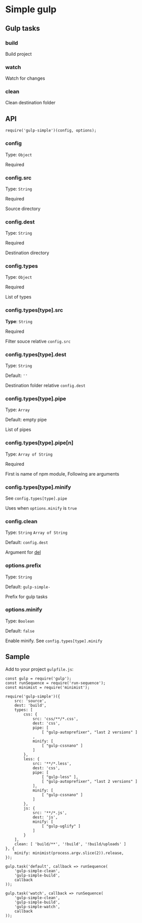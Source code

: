 # Simple gulp


## Gulp tasks

### build

Build project

### watch

Watch for changes

### clean

Clean destination folder


## API

```
require('gulp-simple')(config, options);
```

### config

Type: `Object`

Required

### config.src

Type: `String`

Required

Source directory

### config.dest

Type: `String`

Required

Destination directory

### config.types

Type: `Object`

Required

List of types

### config.types[type].src

**Type**: `String`

Required

Filter souce relative `config.src`

### config.types[type].dest

Type: `String`

Default: `''`

Destination folder relative `config.dest`

### config.types[type].pipe

Type: `Array`

Default: empty pipe

List of pipes

### config.types[type].pipe[n]

Type: `Array of String`

Required

First is name of npm module, Following are arguments

### config.types[type].minify

See `config.types[type].pipe`

Uses when `options.minify` is `true`

### config.clean

Type: `String` `Array of String`

Default: `config.dest`

Argument for [del](https://www.npmjs.com/package/del)

### options.prefix

Type: `String`

Default: `gulp-simple-`

Prefix for gulp tasks

### options.minify

Type: `Boolean`

Default: `false`

Enable minify. See `config.types[type].minify`


## Sample

Add to your project `gulpfile.js`:

```
const gulp = require('gulp');
const runSequence = require('run-sequence');
const minimist = require('minimist');

require('gulp-simple')({
    src: 'source',
    dest: 'build',
    types: [
        css: {
            src: 'css/**/*.css',
            dest: 'css',
            pipe: [
                [ "gulp-autoprefixer", "last 2 versions" ]
            ,
            minify: [
                [ "gulp-cssnano" ]
            ]
        },
        less: {
            src: '**/*.less',
            dest: 'css',
            pipe: [
                [ "gulp-less" ],
                [ "gulp-autoprefixer", "last 2 versions" ]
            ],
            minify: [
                [ "gulp-cssnano" ]
            ]
        },
        js: {
            src: '**/*.js',
            dest: 'js',
            minify: [
                [ "gulp-uglify" ]
            ]
        }
    ],
    clean: [ 'build/**', '!build', '!build/uploads' ]
}, {
    minify: minimist(process.argv.slice(2)).release,
});

gulp.task('default', callback => runSequence(
    'gulp-simple-clean',
    'gulp-simple-build',
    callback
));

gulp.task('watch', callback => runSequence(
    'gulp-simple-clean',
    'gulp-simple-build',
    'gulp-simple-watch',
    callback
));

```